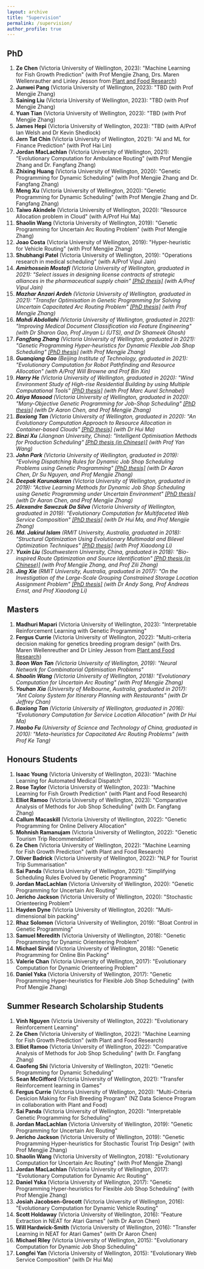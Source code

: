```yaml
---
layout: archive
title: "Supervision"
permalink: /supervision/
author_profile: true
---
```


## PhD

<ol>
  <li><b>Ze Chen</b> (Victoria University of Wellington, 2023): "Machine Learning for Fish Growth Prediction" (with Prof Mengjie Zhang, Drs. Maren Wellenrauther and Linley Jesson from <a href="https://www.plantandfood.com">Plant and Food Research</a>)</li>
  <li><b>Junwei Pang</b> (Victoria University of Wellington, 2023): "TBD (with Prof Mengjie Zhang)</li>
  <li><b>Saining Liu</b> (Victoria University of Wellington, 2023): "TBD (with Prof Mengjie Zhang)</li>
  <li><b>Yuan Tian</b> (Victoria University of Wellington, 2023): "TBD (with Prof Mengjie Zhang)</li>
  <li><b>James Hepi</b> (Victoria University of Wellington, 2023): "TBD (with A/Prof Ian Welsh and Dr Kevin Shedlock)</li>
  <li><b>Jern Tat Chin</b> (Victoria University of Wellington, 2021): "AI and ML for Finance Prediction" (with Prof Hai Lin)</li>
  <li><b>Jordan MacLachlan</b> (Victoria University of Wellington, 2021): "Evolutionary Computation for Ambulance Routing" (with Prof Mengjie Zhang and Dr. Fangfang Zhang)</li>
  <li><b>Zhixing Huang</b> (Victoria University of Wellington, 2020): "Genetic Programming for Dynamic Scheduling" (with Prof Mengjie Zhang and Dr. Fangfang Zhang)</li>
  <li><b>Meng Xu</b> (Victoria University of Wellington, 2020): "Genetic Programming for Dynamic Scheduling" (with Prof Mengjie Zhang and Dr. Fangfang Zhang)</li>
  <li><b>Taiwo Akindele</b> (Victoria University of Wellington, 2020): "Resource Allocation problem in Cloud" (with A/Prof Hui Ma)</li>
  <li><b>Shaolin Wang</b> (Victoria University of Wellington, 2019): "Genetic Programming for Uncertain Arc Routing Problem" (with Prof Mengjie Zhang)</li>
  <li><b>Joao Costa</b> (Victoria University of Wellington, 2019): "Hyper-heuristic for Vehicle Routing" (with Prof Mengjie Zhang)</li>
  <li><b>Shubhangi Patel</b> (Victoria University of Wellington, 2019): "Operations research in medical scheduling" (with A/Prof Vipul Jain)</li>
  <li><i><b>Amirhossein Mostofi</b> (Victoria University of Wellington, graduated in 2021): "Select issues in designing license contracts of strategic alliances in the pharmaceutical supply chain" <a href="https://tewaharoa.victoria.ac.nz/discovery/fulldisplay?docid=alma99179629398902386&context=L&vid=64VUW_INST:VUWNUI&lang=en&search_scope=MyInst_and_CI&adaptor=Local%20Search%20Engine&tab=all&query=any,contains,Amirhossein%20Mostofi&offset=0">[PhD thesis]</a> (with A/Prof Vipul Jain)</i></li>
  <li><i><b>Mazhar Anzari Ardeh</b> (Victoria University of Wellington, graduated in 2021): "Transfer Optimisation in Genetic Programming for Solving Uncertain Capacitated Arc Routing Problem" <a href="https://tewaharoa.victoria.ac.nz/discovery/fulldisplay?docid=alma99179830936502386&context=L&vid=64VUW_INST:VUWNUI&lang=en&search_scope=MyInst_and_CI&adaptor=Local%20Search%20Engine&tab=all&query=any,contains,mazhar%20ardeh&offset=0">[PhD thesis]</a> (with Prof Mengjie Zhang)</i></li>
  <li><i><b>Mahdi Abdollahi</b> (Victoria University of Wellington, graduated in 2021): "Improving Medical Document Classification via Feature Engineering" (with Dr Sharon Gao, Prof Jinyan Li (UTS), and Dr Shameek Ghosh)</i></li>
  <li><i><b>Fangfang Zhang</b> (Victoria University of Wellington, graduated in 2021): "Genetic Programming Hyper-heuristics for Dynamic Flexible Job Shop Scheduling" <a href="https://openaccess.wgtn.ac.nz/articles/thesis/Genetic_Programming_Hyper-heuristics_for_Dynamic_Flexible_Job_Shop_Scheduling/16528677">[PhD thesis]</a> (with Prof Mengjie Zhang)</i></li>
  <li><i><b>Guanqiang Gao</b> (Beijing Institute of Technology, graduated in 2021): "Evolutionary Computation for Robot Pathfinding and Resource Allocation" (with A/Prof Will Browne and Prof Bin Xin)</i></li>
  <li><i><b>Harry He</b> (Victoria University of Wellington, graduated in 2020): "Wind Environment Study of High-rise Residential Building by using Multiple Computational Tools" <a href="https://researcharchive.vuw.ac.nz/handle/10063/9218">[PhD thesis]</a> (with Prof Marc Aurel Schnabel)</i></li>
  <li><i><b>Atiya Masood</b> (Victoria University of Wellington, graduated in 2020): "Many-Objective Genetic Programming for Job-Shop Scheduling" <a href="">[PhD thesis]</a> (with Dr Aaron Chen, and Prof Mengjie Zhang)</i></li>
  <li><i><b>Boxiong Tan</b> (Victoria University of Wellington, graduated in 2020): "An Evolutionary Computation Approach to Resource Allocation in Container-based Clouds" <a href="http://researcharchive.vuw.ac.nz/xmlui/handle/10063/9297">[PhD thesis]</a> (with Dr Hui Ma)</i></li>
  <li><i><b>Binzi Xu</b> (Jiangnan University, China): "Intelligent Optimisation Methods for Production Scheduling" <a href="https://www.cnki.net/KCMS/detail/detail.aspx?dbcode=CDFD&QueryID=0&CurRec=1&dbname=CDFDTEMP&filename=1020007558.nh&urlid=&yx=&v=MDc0NzRxVHJXTTFGckNVUjdxZll1UnNGeW5sVnIvSlZGMjVIck80R2RUSnA1RWJQSVI4ZVgxTHV4WVM3RGgxVDM=">[PhD thesis (in Chinese)]</a> (with Prof Yan Wang)</i></li>
  <li><i><b>John Park</b> (Victoria University of Wellington, graduated in 2019): "Evolving Dispatching Rules for Dynamic Job Shop Scheduling Problems using Genetic Programming" <a href="http://researcharchive.vuw.ac.nz/handle/10063/8186">[PhD thesis]</a> (with Dr Aaron Chen, Dr Su Nguyen, and Prof Mengjie Zhang)</i></li>
  <li><i><b>Deepak Karunakaran</b> (Victoria University of Wellington, graduated in 2019): "Active Learning Methods for Dynamic Job Shop Scheduling using Genetic Programming under Uncertain Environment" <a href="http://researcharchive.vuw.ac.nz/handle/10063/8614">[PhD thesis]</a> (with Dr Aaron Chen, and Prof Mengjie Zhang)</i></li>
  <li><i><b>Alexandre Sawczuk Da Silva</b> (Victoria University of Wellington, graduated in 2019): "Evolutionary Computation for Multifaceted Web Service Composition" <a href="http://researcharchive.vuw.ac.nz/handle/10063/8014">[PhD thesis]</a> (with Dr Hui Ma, and Prof Mengjie Zhang)</i></li>
  <li><i><b>Md. Jakirul Islam</b> (RMIT University, Australia, graduated in 2018): "Structural Optimization Using Evolutionary Multimodal and Bilevel Optimization Techniques" <a href="http://researchbank.rmit.edu.au/eserv/rmit:162527/Islam.pdf">[PhD thesis]</a> (with Prof Xiaodong Li)</i></li>
  <li><i><b>Yuxin Liu</b> (Southwestern University, China, graduated in 2018): "Bio-inspired Route Optimization and Source Identification" <a href="http://gb.oversea.cnki.net/KCMS/detail/detail.aspx?filename=1018859716.nh&dbcode=CDFD&dbname=CDFDREF">[PhD thesis (in Chinese)]</a> (with Prof Mengjie Zhang, and Prof Zili Zhang)</i></li>
  <li><i><b>Jing Xie</b> (RMIT University, Australia, graduated in 2017): "On the Investigation of the Large-Scale
  Grouping Constrained Storage Location Assignment Problem" <a href="https://researchbank.rmit.edu.au/eserv/rmit:162142/Xie.pdf">[PhD thesis]</a> (with Dr Andy Song, Prof Andreas Ernst, and Prof Xiaodong Li)</i></li>
</ol>

## Masters

<ol>
  <li><b>Madhuri Mapari</b> (Victoria University of Wellington, 2023): "Interpretable Reinforcement Learning with Genetic Programming"</li>
  <!-- <li><b>Thomson Thomas</b> (Victoria University of Wellington, 2022): "Evolutionary Computation for Cloud Resource Allocation"</li> -->
  <li><b>Fergus Currie</b> (Victoria University of Wellington, 2022): "Multi-criteria decision making for genetics breeding program design" (with Drs. Maren Wellenreuther and Dr Linley Jesson from <a href="https://www.plantandfood.com">Plant and Food Research</a>)</li>
  <li><i><b>Boon Wan Tan</b> (Victoria University of Wellington, 2019): "Neural Network for Combinatorial Optimisation Problems"</i></li>
  <li><i><b>Shaolin Wang</b> (Victoria University of Wellington, 2018): "Evolutionary Computation for Uncertain Arc Routing" (with Prof Mengjie Zhang)</i></li>
  <li><i><b>Youhan Xia</b> (University of Melbourne, Australia, graduated in 2017): "Ant Colony System for Itinerary Planning with Restaurants" (with Dr Jeffrey Chan)</i></li>
  <li><i><b>Boxiong Tan</b> (Victoria University of Wellington, graduated in 2016): "Evolutionary Computation for Service Location Allocation" (with Dr Hui Ma)</i></li>
  <li><i><b>Haobo Fu</b> (University of Science and Technology of China, graduated in 2010): "Meta-heuristics for Capacitated Arc Routing Problems" (with Prof Ke Tang)</i></li>
</ol>


## Honours Students

<ol>
  <li><b>Isaac Young</b> (Victoria University of Wellington, 2023): "Machine Learning for Automated Medical Dispatch"</li>
  <li><b>Rose Taylor</b> (Victoria University of Wellington, 2023): "Machine Learning for Fish Growth Prediction" (with Plant and Food Research)</li>
  <li><b>Elliot Ramoo</b> (Victoria University of Wellington, 2023): "Comparative Analysis of Methods for Job Shop Scheduling" (with Dr. Fangfang Zhang)</li>
  <li><b>Callum Macaskill</b> (Victoria University of Wellington, 2022): "Genetic Programming for Online Delivery Allocation"</li>
  <li><b>Mohnish Ramanujam</b> (Victoria University of Wellington, 2022): "Genetic Tourism Trip Recommendation"</li>
  <li><b>Ze Chen</b> (Victoria University of Wellington, 2022): "Machine Learning for Fish Growth Prediction" (with Plant and Food Research)</li>
  <li><b>Oliver Badrick</b> (Victoria University of Wellington, 2022): "NLP for Tourist Trip Summarisation"</li>
  <li><b>Sai Panda</b> (Victoria University of Wellington, 2021): "Simplifying Scheduling Rules Evolved by Genetic Programming"</li>
  <li><b>Jordan MacLachlan</b> (Victoria University of Wellington, 2020): "Genetic Programming for Uncertain Arc Routing"</li>
  <li><b>Jericho Jackson</b> (Victoria University of Wellington, 2020): "Stochastic Orienteering Problem"</li>
  <li><b>Hayden Dyne</b> (Victoria University of Wellington, 2020): "Multi-dimensional bin packing"</li>
  <li><b>Rhaz Solomon</b> (Victoria University of Wellington, 2019): "Bloat Control in Genetic Programming"</li>
  <li><b>Samuel Meredith</b> (Victoria University of Wellington, 2018): "Genetic Programming for Dynamic Orienteering Problem"</li>
  <li><b>Michael Sirvid</b> (Victoria University of Wellington, 2018): "Genetic Programming for Online Bin Packing"</li>
  <li><b>Valerie Chan</b> (Victoria University of Wellington, 2017): "Evolutionary Computation for Dynamic Orienteering Problem"</li>
  <li><b>Daniel Yska</b> (Victoria University of Wellington, 2017): "Genetic Programming Hyper-heuristics for Flexible Job Shop Scheduling" (with Prof Mengjie Zhang)</li>
</ol>


## Summer Research Scholarship Students

<ol>
  <li><b>Vinh Nguyen</b> (Victoria University of Wellington, 2022): "Evolutionary Reinforcement Learning"</li>
  <li><b>Ze Chen</b> (Victoria University of Wellington, 2022): "Machine Learning for Fish Growth Prediction" (with Plant and Food Research)</li>
  <li><b>Elliot Ramoo</b> (Victoria University of Wellington, 2022): "Comparative Analysis of Methods for Job Shop Scheduling" (with Dr. Fangfang Zhang)</li>
  <li><b>Gaofeng Shi</b> (Victoria University of Wellington, 2021): "Genetic Programming for Dynamic Scheduling"</li>
  <li><b>Sean McGifford</b> (Victoria University of Wellington, 2021): "Transfer Reinforcement learning in Games"</li>
  <li><b>Fergus Currie</b> (Victoria University of Wellington, 2020): "Multi-Criteria Desicion Making for Fish Breeding Program" (NZ Data Science Program in collaboration with Plant and Food)</li>
  <li><b>Sai Panda</b> (Victoria University of Wellington, 2020): "Interpretable Genetic Programming for Scheduling"</li>
  <li><b>Jordan MacLachlan</b> (Victoria University of Wellington, 2019): "Genetic Programming for Uncertain Arc Routing"</li>
  <li><b>Jericho Jackson</b> (Victoria University of Wellington, 2019): "Genetic Programming Hyper-heuristics for Stochastic Tourist Trip Design" (with Prof Mengjie Zhang)</li>
  <li><b>Shaolin Wang</b> (Victoria University of Wellington, 2018): "Evolutionary Computation for Uncertain Arc Routing" (with Prof Mengjie Zhang)</li>
  <li><b>Jordan MacLachlan</b> (Victoria University of Wellington, 2017): "Evolutionary Computation for Dynamic Arc Routing"</li>
  <li><b>Daniel Yska</b> (Victoria University of Wellington, 2017): "Genetic Programming Hyper-heuristics for Flexible Job Shop Scheduling" (with Prof Mengjie Zhang)</li>
  <li><b>Josiah Jacobsen-Grocott</b> (Victoria University of Wellington, 2016): "Evolutionary Computation for Dynamic Vehicle Routing"</li>
  <li><b>Scott Holdaway</b> (Victoria University of Wellington, 2016): "Feature Extraction in NEAT for Atari Games" (with Dr Aaron Chen)</li>
  <li><b>Will Hardwick-Smith</b> (Victoria University of Wellington, 2016): "Transfer Learning in NEAT for Atari Games" (with Dr Aaron Chen)</li>
  <li><b>Michael Riley</b> (Victoria University of Wellington, 2015): "Evolutionary Computation for Dynamic Job Shop Scheduling"</li>
  <li><b>Longfei Yan</b> (Victoria University of Wellington, 2015): "Evolutionary Web Service Composition" (with Dr Hui Ma)</li>
</ol>
